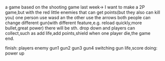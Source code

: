 a game based on the shooting game last week->
I want to make a 2P game,but with the red little enemies that can get points(but they also can kill you)
one person use wasd an the other use the arrows
both people can change different gun(with different feature,e.g. reload quickly,more bullet,great power)
there will be sth. drop down and players can collect,such as add life,add points,shield
when one player die,the game end.


finish:
players
enemy
gun1
gun2
gun3
gun4
switching gun
life,score
doing:
power up
